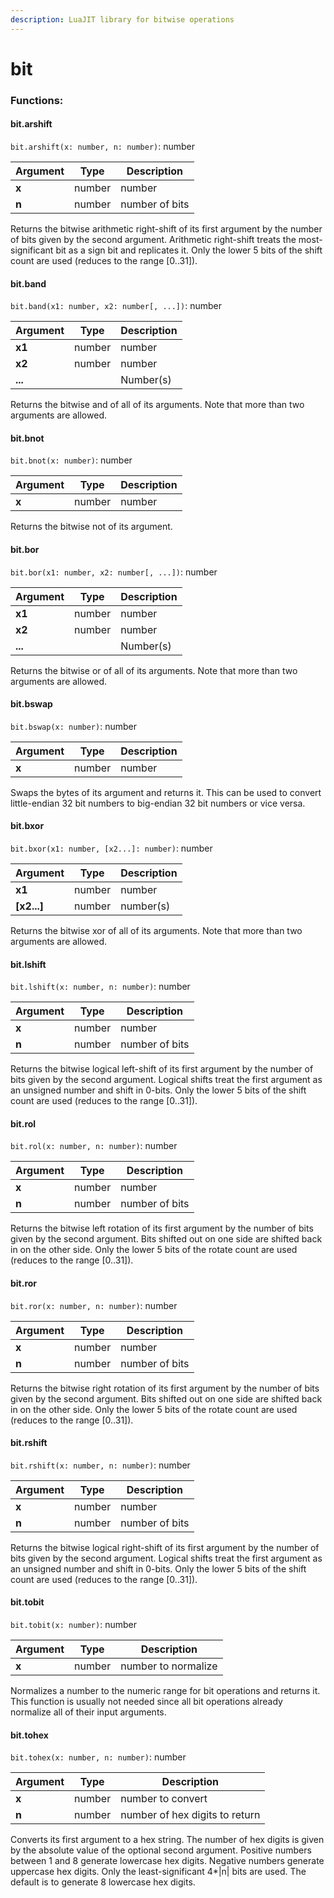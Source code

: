 ```yaml
---
description: LuaJIT library for bitwise operations
---
```


# bit

### Functions:
#### bit.arshift

`bit.arshift(x: number, n: number)`: number

Argument | Type | Description
-------- | ---- | -----------
  **x** | number | number
  **n** | number | number of bits

Returns the bitwise arithmetic right-shift of its first argument by the number of bits given by the second argument.
Arithmetic right-shift treats the most-significant bit as a sign bit and replicates it.
Only the lower 5 bits of the shift count are used (reduces to the range [0..31]).


#### bit.band

`bit.band(x1: number, x2: number[, ...])`: number

Argument | Type | Description
-------- | ---- | -----------
  **x1** | number | number
  **x2** | number | number
  **...** |  | Number(s)

Returns the bitwise and of all of its arguments. Note that more than two arguments are allowed.


#### bit.bnot

`bit.bnot(x: number)`: number

Argument | Type | Description
-------- | ---- | -----------
  **x** | number | number

Returns the bitwise not of its argument.


#### bit.bor

`bit.bor(x1: number, x2: number[, ...])`: number

Argument | Type | Description
-------- | ---- | -----------
  **x1** | number | number
  **x2** | number | number
  **...** |  | Number(s)

Returns the bitwise or of all of its arguments. Note that more than two arguments are allowed.


#### bit.bswap

`bit.bswap(x: number)`: number

Argument | Type | Description
-------- | ---- | -----------
  **x** | number | number

Swaps the bytes of its argument and returns it. This can be used to convert little-endian 32 bit numbers to big-endian 32 bit numbers or vice versa.


#### bit.bxor

`bit.bxor(x1: number, [x2...]: number)`: number

Argument | Type | Description
-------- | ---- | -----------
  **x1** | number | number
  **[x2...]** | number | number(s)

Returns the bitwise xor of all of its arguments. Note that more than two arguments are allowed.


#### bit.lshift

`bit.lshift(x: number, n: number)`: number

Argument | Type | Description
-------- | ---- | -----------
  **x** | number | number
  **n** | number | number of bits

Returns the bitwise logical left-shift of its first argument by the number of bits given by the second argument.
Logical shifts treat the first argument as an unsigned number and shift in 0-bits.
Only the lower 5 bits of the shift count are used (reduces to the range [0..31]).


#### bit.rol

`bit.rol(x: number, n: number)`: number

Argument | Type | Description
-------- | ---- | -----------
  **x** | number | number
  **n** | number | number of bits

Returns the bitwise left rotation of its first argument by the number of bits given by the second argument. Bits shifted out on one side are shifted back in on the other side.
Only the lower 5 bits of the rotate count are used (reduces to the range [0..31]).


#### bit.ror

`bit.ror(x: number, n: number)`: number

Argument | Type | Description
-------- | ---- | -----------
  **x** | number | number
  **n** | number | number of bits

Returns the bitwise right rotation of its first argument by the number of bits given by the second argument. Bits shifted out on one side are shifted back in on the other side.
Only the lower 5 bits of the rotate count are used (reduces to the range [0..31]).


#### bit.rshift

`bit.rshift(x: number, n: number)`: number

Argument | Type | Description
-------- | ---- | -----------
  **x** | number | number
  **n** | number | number of bits

Returns the bitwise logical right-shift of its first argument by the number of bits given by the second argument.
Logical shifts treat the first argument as an unsigned number and shift in 0-bits.
Only the lower 5 bits of the shift count are used (reduces to the range [0..31]).


#### bit.tobit

`bit.tobit(x: number)`: number

Argument | Type | Description
-------- | ---- | -----------
  **x** | number | number to normalize

Normalizes a number to the numeric range for bit operations and returns it. This function is usually not needed since all bit operations already normalize all of their input arguments.


#### bit.tohex

`bit.tohex(x: number, n: number)`: number

Argument | Type | Description
-------- | ---- | -----------
  **x** | number | number to convert
  **n** | number | number of hex digits to return

Converts its first argument to a hex string. The number of hex digits is given by the absolute value of the optional second argument. Positive numbers between 1 and 8 generate lowercase hex digits. Negative numbers generate uppercase hex digits. Only the least-significant 4*|n| bits are used. The default is to generate 8 lowercase hex digits.

